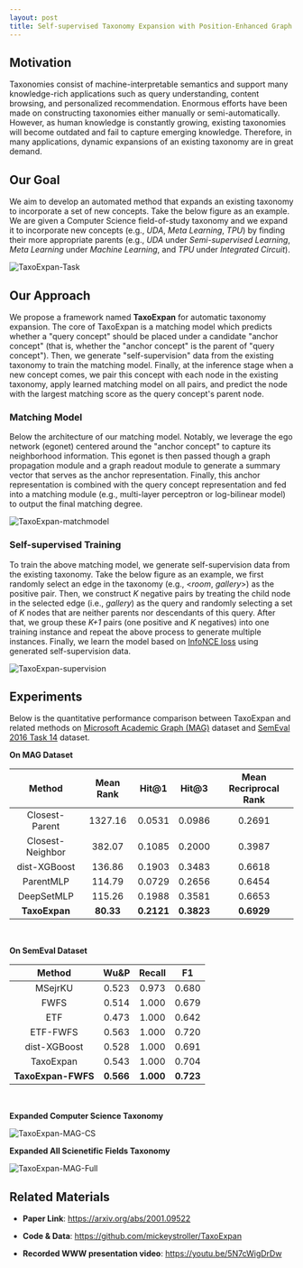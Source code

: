 ```yaml
---
layout: post
title: Self-supervised Taxonomy Expansion with Position-Enhanced Graph Neural Network
---
```


## Motivation

Taxonomies consist of machine-interpretable semantics and support many knowledge-rich applications such as query understanding, content browsing, and personalized recommendation. 
Enormous efforts have been made on constructing taxonomies either manually or semi-automatically. 
However, as human knowledge is constantly growing, existing taxonomies will become outdated and fail to capture emerging knowledge. Therefore, in many applications, dynamic expansions of an existing taxonomy are in great demand. 

## Our Goal

We aim to develop an automated method that expands an existing taxonomy to incorporate a set of new concepts. Take the below figure as an example. We are given a Computer Science field-of-study taxonomy and we expand it to incorporate new concepts (e.g., _UDA_, _Meta Learning_, _TPU_) by finding their more appropriate parents (e.g., _UDA_ under _Semi-supervised Learning_, _Meta Learning_ under _Machine Learning_, and _TPU_ under _Integrated Circuit_). 

![TaxoExpan-Task](https://github.com/mickeystroller/mickeystroller.github.io/blob/master/images/TaxoExpan-task?raw=True)


## Our Approach

We propose a framework named __TaxoExpan__ for automatic taxonomy expansion. The core of TaxoExpan is a matching model which predicts whether a "query concept" should be placed under a candidate "anchor concept" (that is, whether the "anchor concept" is the parent of "query concept"). Then, we generate "self-supervision" data from the existing taxonomy to train the matching model. Finally, at the inference stage when a new concept comes, we pair this concept with each node in the existing taxonomy, apply learned matching model on all pairs, and predict the node with the largest matching score as the query concept's parent node. 


### Matching Model

Below the architecture of our matching model. Notably, we leverage the ego network (egonet) centered around the "anchor concept" to capture its neighborhood information. This egonet is then passed though a graph propagation module and a graph readout module to generate a summary vector that serves as the anchor representation. Finally, this anchor representation is combined with the query concept representation and fed into a matching module (e.g., multi-layer perceptron or log-bilinear model) to output the final matching degree. 

![TaxoExpan-matchmodel](https://github.com/mickeystroller/mickeystroller.github.io/blob/master/images/TaxoExpan-matchmodel?raw=True)

### Self-supervised Training

To train the above matching model, we generate self-supervision data from the existing taxonomy. Take the below figure as an example, we first randomly select an edge in the taxonomy (e.g., <_room_, _gallery_>) as the positive pair. Then, we construct _K_ negative pairs by treating the child node in the selected edge (i.e., _gallery_) as the query and randomly selecting a set of _K_ nodes that are neither parents nor descendants of this query. After that, we group these _K+1_ pairs (one positive and _K_ negatives) into one training instance and repeat the above process to generate multiple instances. Finally, we learn the model based on <a href="https://arxiv.org/pdf/1807.03748.pdf" target="_blank">InfoNCE loss</a> using generated self-supervision data. 

![TaxoExpan-supervision](https://github.com/mickeystroller/mickeystroller.github.io/blob/master/images/TaxoExpan-supervision?raw=True)

## Experiments

Below is the quantitative performance comparison between TaxoExpan and related methods on <a href="https://www.microsoft.com/en-us/research/project/microsoft-academic-graph-mag-analytics/" target="_blank">Microsoft Academic Graph (MAG)</a> dataset and <a href="http://alt.qcri.org/semeval2016/task14/" target="_blank">SemEval 2016 Task 14</a> dataset. 

**On MAG Dataset**

| **Method** | **Mean Rank** | **Hit@1** | **Hit@3** | **Mean Recriprocal Rank** |
|   :---:    |  :---:        |   :---:   | :---:     |    :---:                  |
| Closest-Parent | 1327.16 | 0.0531 | 0.0986 | 0.2691 |
| Closest-Neighbor | 382.07 | 0.1085 | 0.2000 | 0.3987 |
| dist-XGBoost | 136.86 | 0.1903 | 0.3483 | 0.6618 |
| ParentMLP | 114.79 | 0.0729 | 0.2656 | 0.6454 |
| DeepSetMLP | 115.26 | 0.1988 | 0.3581 | 0.6653 |
| **TaxoExpan** | **80.33** | **0.2121** | **0.3823** | **0.6929** |

<br>

**On SemEval Dataset**

| **Method** | **Wu&P** | **Recall** | **F1** |
|   :---:    |  :---:        |   :---:   | :---:     |
| MSejrKU | 0.523 | 0.973 | 0.680 |
| FWFS | 0.514 | 1.000 | 0.679 |
| ETF | 0.473 | 1.000 | 0.642 |
| ETF-FWFS | 0.563 | 1.000 | 0.720 |
| dist-XGBoost | 0.528 | 1.000 | 0.691 | 
| TaxoExpan | 0.543 | 1.000 | 0.704 |
| **TaxoExpan-FWFS** | **0.566** | **1.000** | **0.723** |

<br>

**Expanded Computer Science Taxonomy**

![TaxoExpan-MAG-CS](https://github.com/mickeystroller/mickeystroller.github.io/blob/master/images/TaxoExpan-MAG-CS?raw=True)


**Expanded All Scienetific Fields Taxonomy**

![TaxoExpan-MAG-Full](https://github.com/mickeystroller/mickeystroller.github.io/blob/master/images/TaxoExpan-MAG-Full?raw=True)

## Related Materials

- **Paper Link**: <a href="https://arxiv.org/abs/2001.09522" target="_blank">https://arxiv.org/abs/2001.09522</a>

- **Code & Data**: <a href="https://github.com/mickeystroller/TaxoExpan" target="_blank">https://github.com/mickeystroller/TaxoExpan</a>

- **Recorded WWW presentation video**: <a href="https://youtu.be/5N7cWigDrDw" target="_blank">https://youtu.be/5N7cWigDrDw</a>

